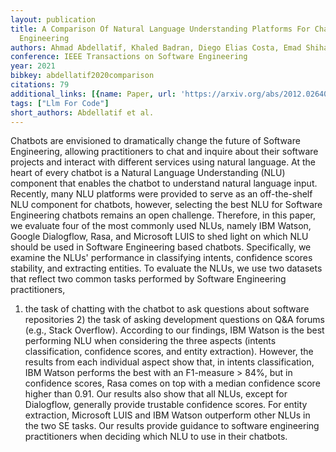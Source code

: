 ```yaml
---
layout: publication
title: A Comparison Of Natural Language Understanding Platforms For Chatbots In Software
  Engineering
authors: Ahmad Abdellatif, Khaled Badran, Diego Elias Costa, Emad Shihab
conference: IEEE Transactions on Software Engineering
year: 2021
bibkey: abdellatif2020comparison
citations: 79
additional_links: [{name: Paper, url: 'https://arxiv.org/abs/2012.02640'}]
tags: ["Llm For Code"]
short_authors: Abdellatif et al.
---
```

Chatbots are envisioned to dramatically change the future of Software
Engineering, allowing practitioners to chat and inquire about their software
projects and interact with different services using natural language. At the
heart of every chatbot is a Natural Language Understanding (NLU) component that
enables the chatbot to understand natural language input. Recently, many NLU
platforms were provided to serve as an off-the-shelf NLU component for
chatbots, however, selecting the best NLU for Software Engineering chatbots
remains an open challenge.
  Therefore, in this paper, we evaluate four of the most commonly used NLUs,
namely IBM Watson, Google Dialogflow, Rasa, and Microsoft LUIS to shed light on
which NLU should be used in Software Engineering based chatbots. Specifically,
we examine the NLUs' performance in classifying intents, confidence scores
stability, and extracting entities. To evaluate the NLUs, we use two datasets
that reflect two common tasks performed by Software Engineering practitioners,
1) the task of chatting with the chatbot to ask questions about software
repositories 2) the task of asking development questions on Q&A forums (e.g.,
Stack Overflow). According to our findings, IBM Watson is the best performing
NLU when considering the three aspects (intents classification, confidence
scores, and entity extraction). However, the results from each individual
aspect show that, in intents classification, IBM Watson performs the best with
an F1-measure > 84%, but in confidence scores, Rasa comes on top with a median
confidence score higher than 0.91. Our results also show that all NLUs, except
for Dialogflow, generally provide trustable confidence scores. For entity
extraction, Microsoft LUIS and IBM Watson outperform other NLUs in the two SE
tasks. Our results provide guidance to software engineering practitioners when
deciding which NLU to use in their chatbots.